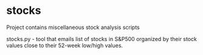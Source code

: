 # stocks
Project contains miscellaneous stock analysis scripts

stocks.py - tool that emails list of stocks in S&P500 organized by their stock values close to their 52-week low/high values.
